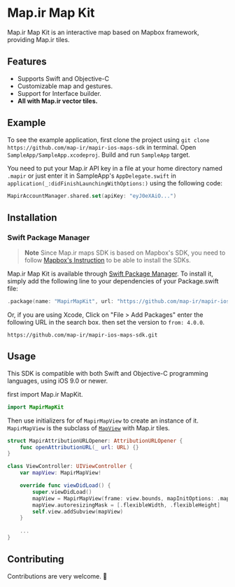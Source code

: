 # Map.ir Map Kit

Map.ir Map Kit is an interactive map based on Mapbox framework, providing Map.ir tiles.

## Features
- Supports Swift and Objective-C
- Customizable map and gestures.
- Support for Interface builder.
- **All with Map.ir vector tiles.**


## Example

To see the example application, first clone the project using `git clone https://github.com/map-ir/mapir-ios-maps-sdk` in terminal.
Open `SampleApp/SampleApp.xcodeproj`. Build and run `SampleApp` target.

You need to put your Map.ir API key in a file at your home directory named `.mapir` or just enter it in SampleApp's `AppDelegate.swift` in `application(_:didFinishLaunchingWithOptions:)` using the following code:

```swift
MapirAccountManager.shared.set(apiKey: "eyJ0eXAiO...")
``` 

## Installation

### Swift Package Manager

> **Note**
> Since Map.ir maps SDK is based on Mapbox's SDK, you need to follow [Mapbox's Instruction](https://docs.mapbox.com/ios/maps/guides/install/#configure-credentials) to be able to install the SDKs. 

Map.ir Map Kit is available through [Swift Package Manager](https://www.swift.org/package-manager/). To install
it, simply add the following line to your dependencies of your Package.swift file:

```swift
.package(name: "MapirMapKit", url: "https://github.com/map-ir/mapir-ios-maps-sdk.git", from: "2.0.0"),
```

Or, if you are using Xcode, Click on "File > Add Packages" enter the following URL in the search box. 
then set the version to `from: 4.0.0`. 

```
https://github.com/map-ir/mapir-ios-maps-sdk.git
``` 

## Usage
This SDK is compatible with both Swift and Objective-C programming languages, using iOS 9.0 or newer. 

first import Map.ir MapKit.

```swift
import MapirMapKit
```

Then use initializers for of `MapirMapView` to create an instance of it. `MapirMapView` is the subclass of [`MapView`](https://docs.mapbox.com/ios/maps/api/10.7.0/Classes/MapView.html#/MapView) with Map.ir tiles.

```swift
struct MapirAttributionURLOpener: AttributionURLOpener {
    func openAttributionURL(_ url: URL) {}
}

class ViewController: UIViewController {
    var mapView: MapirMapView!

    override func viewDidLoad() {
        super.viewDidLoad()
        mapView = MapirMapView(frame: view.bounds, mapInitOptions: .mapirCompatible(), urlOpener: MapirAttributionURLOpener())
        mapView.autoresizingMask = [.flexibleWidth, .flexibleHeight]
        self.view.addSubview(mapView)
    }
    
    ...
}
```

## Contributing

Contributions are very welcome. 🙌
